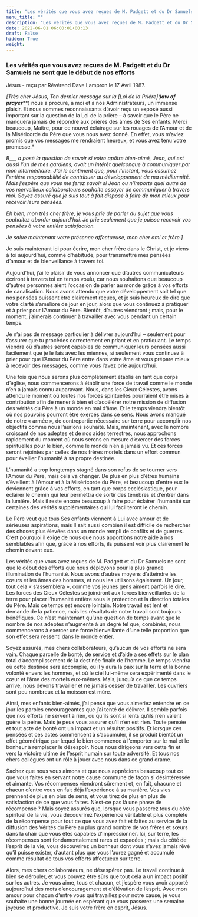 ```yaml
---
title: "Les vérités que vous avez reçues de M. Padgett et du Dr Samuels ne sont que le début de nos efforts"
menu_title: ""
description: "Les vérités que vous avez reçues de M. Padgett et du Dr Samuels ne sont que le début de nos efforts"
date: 2022-06-01 06:00:01+00:13
draft: False
hidden: True
weight:
---
```

### Les vérités que vous avez reçues de M. Padgett et du Dr Samuels ne sont que le début de nos efforts

Jésus - reçu par Révérend Dave Lampron le 17 Avril 1987.

*[Très cher Jésus, Ton dernier message sur la [Loi de la Prière](*****law of prayer********) nous a procuré, à moi et à nos Administrateurs, un immense plaisir. Et nous sommes reconnaissants d’avoir reçu un exposé aussi important sur la question de la Loi de la prière – à savoir que le Père ne manquera jamais de répondre aux prières des âmes de Ses enfants. Merci beaucoup, Maître, pour ce nouvel éclairage sur les rouages de l’Amour et de la Miséricorde du Père que vous nous avez donné. En effet, vous m’aviez promis que vos messages me rendraient heureux, et vous avez tenu votre promesse.*

*B___ a posé la question de savoir si votre apôtre bien-aimé, Jean, qui est aussi l’un de mes gardiens, avait un intérêt quelconque à communiquer par mon intermédiaire. J’ai le sentiment que, pour l’instant, vous assumez l’entière responsabilité de contribuer au développement de ma médiumnité. Mais j’espère que vous me ferez savoir si Jean ou n’importe quel autre de vos merveilleux collaborateurs souhaite essayer de communiquer à travers moi. Soyez assuré que je suis tout à fait disposé à faire de mon mieux pour recevoir leurs pensées.*

*Eh bien, mon très cher frère, je vous prie de parler du sujet que vous souhaitez aborder aujourd’hui. Je prie seulement que je puisse recevoir vos pensées à votre entière satisfaction.*

*Je salue maintenant votre présence affectueuse, mon cher ami et frère.]*

Je suis maintenant ici pour écrire, mon cher frère dans le Christ, et je viens à toi aujourd’hui, comme d’habitude, pour transmettre mes pensées d’amour et de bienveillance à travers toi.

Aujourd’hui, j’ai le plaisir de vous annoncer que d’autres communicateurs écriront à travers toi en temps voulu, car nous souhaitons que beaucoup d’autres personnes aient l’occasion de parler au monde grâce à vos efforts de canalisation. Nous avons attendu que votre développement soit tel que nos pensées puissent être clairement reçues, et je suis heureux de dire que votre clarté s’améliore de jour en jour, alors que vous continuez à pratiquer et à prier pour l’Amour du Père. Bientôt, d’autres viendront ; mais, pour le moment, j’aimerais continuer à travailler avec vous pendant un certain temps.

Je n’ai pas de message particulier à délivrer aujourd’hui – seulement pour t’assurer que tu procèdes correctement en priant et en pratiquant. Le temps viendra où d’autres seront capables de communiquer leurs pensées aussi facilement que je le fais avec les miennes, si seulement vous continuez à prier pour que l’Amour du Père entre dans votre âme et vous prépare mieux à recevoir des messages, comme vous l’avez prié aujourd’hui.

Une fois que nous serons plus complètement établis en tant que corps d’église, nous commencerons à établir une force de travail comme le monde n’en a jamais connu auparavant. Nous, dans les Cieux Célestes, avons attendu le moment où toutes nos forces spirituelles pourraient être mises à contribution afin de mener à bien et d’accélérer notre mission de diffusion des vérités du Père à un monde en mal d’âme. Et le temps viendra bientôt où nos pouvoirs pourront être exercés dans ce sens. Nous avons manqué de notre « armée », de contrepartie nécessaire sur terre pour accomplir nos objectifs comme nous l’aurions souhaité. Mais, maintenant, avec le nombre croissant de nos adeptes et de nos aides terrestres, nous approchons rapidement du moment où nous serons en mesure d’exercer des forces spirituelles pour le bien, comme le monde n’en a jamais vu. Et ces forces seront rejointes par celles de nos frères mortels dans un effort commun pour éveiller l’humanité à sa propre destinée.

L’humanité a trop longtemps stagné dans son refus de se tourner vers l’Amour du Père, mais cela va changer. De plus en plus d’êtres humains s’éveillent à l’Amour et à la Miséricorde du Père, et beaucoup d’entre eux le deviennent grâce à vos efforts, en tant que corps ecclésiastique, pour éclairer le chemin qui leur permettra de sortir des ténèbres et d’entrer dans la lumière. Mais il reste encore beaucoup à faire pour éclairer l’humanité sur certaines des vérités supplémentaires qui lui faciliteront le chemin.

Le Père veut que tous Ses enfants viennent à Lui avec amour et de sérieuses aspirations, mais Il sait aussi combien il est difficile de rechercher des choses plus élevées dans un monde rempli de conflits et de guerres. C’est pourquoi il exige de nous que nous apportions notre aide à nos semblables afin que, grâce à nos efforts, ils puissent voir plus clairement le chemin devant eux.

Les vérités que vous avez reçues de M. Padgett et du Dr Samuels ne sont que le début des efforts que nous déployons pour la plus grande illumination de l’humanité. Nous avons d’autres moyens d’atteindre les cœurs et les âmes des hommes, et nous les utilisons également. Un jour, tout cela « s’assemblera », comme vos jeunes gens aiment parfois le dire. Les forces des Cieux Célestes se joindront aux forces bienveillantes de la terre pour placer l’humanité entière sous la protection et la direction totales du Père. Mais ce temps est encore lointain. Notre travail est lent et demande de la patience, mais les résultats de notre travail sont toujours bénéfiques. Ce n’est maintenant qu’une question de temps avant que le nombre de nos adeptes n’augmente à un degré tel que, combinés, nous commencerons à exercer une force bienveillante d’une telle proportion que son effet sera ressenti dans le monde entier.

Soyez assurés, mes chers collaborateurs, qu’aucun de vos efforts ne sera vain. Chaque parcelle de bonté, de service et d’aide a ses effets sur le plan total d’accomplissement de la destinée finale de l’homme. Le temps viendra où cette destinée sera accomplie, où il y aura la paix sur la terre et la bonne volonté envers les hommes, et où le ciel lui-même sera expérimenté dans le cœur et l’âme des mortels eux-mêmes. Mais, jusqu’à ce que ce temps arrive, nous devons travailler et ne jamais cesser de travailler. Les ouvriers sont peu nombreux et la moisson est mûre.

Ainsi, mes enfants bien-aimés, j’ai pensé que vous aimeriez entendre en ce jour les paroles encourageantes que j’ai tenté de délivrer. Il semble parfois que nos efforts ne servent à rien, ou qu’ils sont si lents qu’ils n’en valent guère la peine. Mais je peux vous assurer qu’il n’en est rien. Toute pensée et tout acte de bonté ont un impact et un résultat positifs. Et lorsque ces pensées et ces actes commencent à s’accumuler, il se produit bientôt un effet géométrique par lequel le bien commence à l’emporter sur le mal et le bonheur à remplacer le désespoir. Nous nous dirigeons vers cette fin et vers la victoire ultime de l’esprit humain sur toute adversité. Et tous nos chers collègues ont un rôle à jouer avec nous dans ce grand drame.

Sachez que nous vous aimons et que nous apprécions beaucoup tout ce que vous faites en servant notre cause commune de façon si désintéressée et aimante. Vos récompenses viendront sûrement et, en fait, chacune et chacun d’entre vous en fait déjà l’expérience à sa manière. Vos vies prennent de plus en plus de sens, et vous tirez de plus en plus de satisfaction de ce que vous faites. N’est-ce pas là une phase de récompense ? Mais soyez assurés que, lorsque vous passerez tous du côté spirituel de la vie, vous découvrirez l’expérience véritable et plus complète de la récompense pour tout ce que vous avez fait et faites au service de la diffusion des Vérités du Père au plus grand nombre de vos frères et sœurs dans la chair que vous êtes capables d’impressionner. Ici, sur terre, les récompenses sont fondamentalement rares et espacées ; mais du côté de l’esprit de la vie, vous découvrirez un bonheur dont vous n’avez jamais rêvé qu’il puisse exister, d’autant plus que vous l’aurez gagné et accumulé comme résultat de tous vos efforts affectueux sur terre.

Alors, mes chers collaborateurs, ne désespérez pas. Le travail continue à bien se dérouler, et vous pouvez être sûrs que tout cela a un impact positif sur les autres. Je vous aime, tous et chacun, et j’espère vous avoir apporté aujourd’hui des mots d’encouragement et d’élévation de l’esprit. Avec mon amour pour chacun d’entre vous qui travaillez pour notre cause, je vous souhaite une bonne journée en espérant que vous passerez une semaine joyeuse et productive.
Je suis votre frère en esprit, Jésus.
